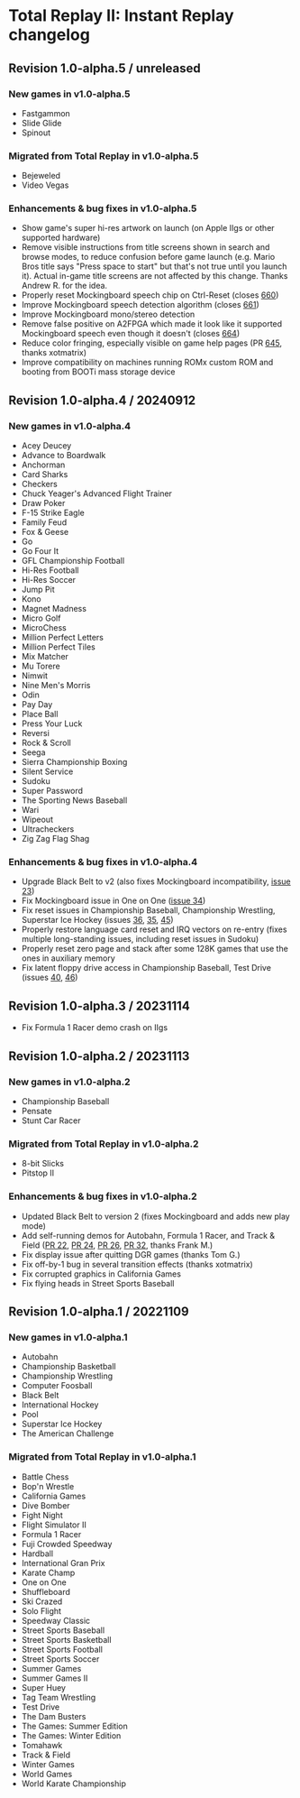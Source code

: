 # Total Replay II: Instant Replay changelog

## Revision 1.0-alpha.5 / unreleased

### New games in v1.0-alpha.5

- Fastgammon
- Slide Glide
- Spinout

### Migrated from Total Replay in v1.0-alpha.5

- Bejeweled
- Video Vegas

### Enhancements & bug fixes in v1.0-alpha.5

- Show game's super hi-res artwork on launch (on Apple IIgs or other supported hardware)
- Remove visible instructions from title screens shown in search and browse modes, to reduce confusion before game launch (e.g. Mario Bros title says "Press space to start" but that's not true until you launch it). Actual in-game title screens are not affected by this change. Thanks Andrew R. for the idea.
- Properly reset Mockingboard speech chip on Ctrl-Reset (closes [660](https://github.com/a2-4am/4cade/issues/660))
- Improve Mockingboard speech detection algorithm (closes [661](https://github.com/a2-4am/4cade/issues/661))
- Improve Mockingboard mono/stereo detection
- Remove false positive on A2FPGA which made it look like it supported Mockingboard speech even though it doesn't (closes [664](https://github.com/a2-4am/4cade/issues/664))
- Reduce color fringing, especially visible on game help pages (PR [645](https://github.com/a2-4am/4cade/pull/645), thanks xotmatrix)
- Improve compatibility on machines running ROMx custom ROM and booting from BOOTi mass storage device

## Revision 1.0-alpha.4 / 20240912

### New games in v1.0-alpha.4

- Acey Deucey
- Advance to Boardwalk
- Anchorman
- Card Sharks
- Checkers
- Chuck Yeager's Advanced Flight Trainer
- Draw Poker
- F-15 Strike Eagle
- Family Feud
- Fox & Geese
- Go
- Go Four It
- GFL Championship Football
- Hi-Res Football
- Hi-Res Soccer
- Jump Pit
- Kono
- Magnet Madness
- Micro Golf
- MicroChess
- Million Perfect Letters
- Million Perfect Tiles
- Mix Matcher
- Mu Torere
- Nimwit
- Nine Men's Morris
- Odin
- Pay Day
- Place Ball
- Press Your Luck
- Reversi
- Rock & Scroll
- Seega
- Sierra Championship Boxing
- Silent Service
- Sudoku
- Super Password
- The Sporting News Baseball
- Wari
- Wipeout
- Ultracheckers
- Zig Zag Flag Shag

### Enhancements & bug fixes in v1.0-alpha.4

- Upgrade Black Belt to v2 (also fixes Mockingboard incompatibility, [issue 23](https://github.com/a2-4am/4sports/issues/23))
- Fix Mockingboard issue in One on One ([issue 34](https://github.com/a2-4am/4sports/issues/34))
- Fix reset issues in Championship Baseball, Championship Wrestling, Superstar Ice Hockey (issues [36](https://github.com/a2-4am/4sports/issues/36), [35](https://github.com/a2-4am/4sports/issues/35), [45](https://github.com/a2-4am/4sports/issues/45))
- Properly restore language card reset and IRQ vectors on re-entry (fixes multiple long-standing issues, including reset issues in Sudoku)
- Properly reset zero page and stack after some 128K games that use the ones in auxiliary memory
- Fix latent floppy drive access in Championship Baseball, Test Drive (issues [40](https://github.com/a2-4am/4sports/issues/40), [46](https://github.com/a2-4am/4sports/issues/46))

## Revision 1.0-alpha.3 / 20231114

- Fix Formula 1 Racer demo crash on IIgs

## Revision 1.0-alpha.2 / 20231113

### New games in v1.0-alpha.2

- Championship Baseball
- Pensate
- Stunt Car Racer

### Migrated from Total Replay in v1.0-alpha.2

- 8-bit Slicks
- Pitstop II

### Enhancements & bug fixes in v1.0-alpha.2

- Updated Black Belt to version 2 (fixes Mockingboard and adds new play mode)
- Add self-running demos for Autobahn, Formula 1 Racer, and Track & Field ([PR 22](https://github.com/a2-4am/4sports/pull/22), [PR 24](https://github.com/a2-4am/4sports/pull/24), [PR 26](https://github.com/a2-4am/4sports/pull/26), [PR 32](https://github.com/a2-4am/4sports/pull/32), thanks Frank M.)
- Fix display issue after quitting DGR games (thanks Tom G.)
- Fix off-by-1 bug in several transition effects (thanks xotmatrix)
- Fix corrupted graphics in California Games
- Fix flying heads in Street Sports Baseball

## Revision 1.0-alpha.1 / 20221109

### New games in v1.0-alpha.1

- Autobahn
- Championship Basketball
- Championship Wrestling
- Computer Foosball
- Black Belt
- International Hockey
- Pool
- Superstar Ice Hockey
- The American Challenge

### Migrated from Total Replay in v1.0-alpha.1

- Battle Chess
- Bop'n Wrestle
- California Games
- Dive Bomber
- Fight Night
- Flight Simulator II
- Formula 1 Racer
- Fuji Crowded Speedway
- Hardball
- International Gran Prix
- Karate Champ
- One on One
- Shuffleboard
- Ski Crazed
- Solo Flight
- Speedway Classic
- Street Sports Baseball
- Street Sports Basketball
- Street Sports Football
- Street Sports Soccer
- Summer Games
- Summer Games II
- Super Huey
- Tag Team Wrestling
- Test Drive
- The Dam Busters
- The Games: Summer Edition
- The Games: Winter Edition
- Tomahawk
- Track & Field
- Winter Games
- World Games
- World Karate Championship
